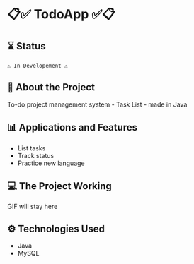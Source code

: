 # 📋✅ TodoApp ✅📋

## ⌛ Status
    ⚠️ In Developement ⚠️
  
## 📄 About the Project
To-do project management system - Task List - made in Java

## 📊 Applications and Features
- List tasks
- Track status
- Practice new language

## 💻 The Project Working
GIF will stay here

## ⚙ Technologies Used
- Java
- MySQL
